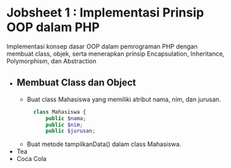 <h1> Jobsheet 1 : Implementasi Prinsip OOP dalam PHP</h1>
<p> Implementasi konsep dasar OOP dalam pemrograman PHP dengan membuat class, objek, serta menerapkan prinsip Encapsulation, Inheritance, Polymorphism, dan Abstraction</p>
<ul>
  <li><h2>Membuat Class dan Object</h2></li>
  <ul>
  <li>Buat class Mahasiswa yang memiliki atribut nama, nim, dan jurusan.</li>
    
```php
  class Mahasiswa {
      public $nama;
      public $nim;
      public $jurusan;
```

  <li>Buat metode tampilkanData() dalam class Mahasiswa.</li>

  </ul>
  
  <li>Tea</li>
  <li>Coca Cola</li>
</ul>
